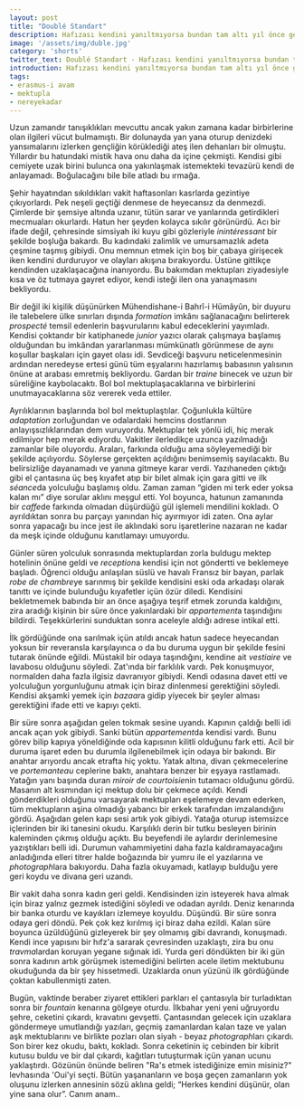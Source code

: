 ```yaml
---
layout: post
title: "Doublé Standart"
description: Hafızası kendini yanıltmıyorsa bundan tam altı yıl önce gece gibi mar saçlı bir dilber ilen meşk halindeydi.
image: '/assets/img/duble.jpg'
category: 'shorts'
twitter_text: Doublé Standart - Hafızası kendini yanıltmıyorsa bundan tam altı yıl önce gece gibi mar saçlı bir dilber ilen meşk halindeydi.
introduction: Hafızası kendini yanıltmıyorsa bundan tam altı yıl önce gece gibi mar saçlı bir dilber ilen meşk halindeydi.
tags:
- erasmus-i avam
- mektupla
- nereyekadar
---
```


Uzun zamandır tanışıklıkları mevcuttu ancak yakın zamana kadar birbirlerine olan ilgileri vücut bulmamıştı. Bir dolunayda yan yana oturup denizdeki yansımalarını izlerken gençliğin körüklediği ateş ilen dehanları bir olmuştu. Yıllardır bu hatundaki mistik hava onu daha da içine çekmişti. Kendisi gibi cemiyete uzak birini bulunca ona yakınlaşmak istemekteki tevazürü kendi de anlayamadı. Boğulacağını bile bile atladı bu ırmağa.

Şehir hayatından sıkıldıkları vakit haftasonları kasrlarda gezintiye çıkıyorlardı. Pek neşeli geçtiği denmese de heyecansız da denmezdi. Çimlerde bir şemsiye altında uzanır, tütün sarar ve yanlarında getirdikleri mecmuaları okurlardı. Hatun her şeyden kolayca sıkılır görünürdü. Acı bir ifade değil, çehresinde simsiyah iki kuyu gibi gözleriyle <em>inintéressant</em> bir şekilde boşluğa bakardı. Bu kadındaki zalimlik ve umursamazlık adeta çeşmine taşmış gibiydi. Onu memnun etmek için boş bir çabaya girişecek iken kendini durduruyor ve olayları akışına bırakıyordu. Üstüne gittikçe kendinden uzaklaşacağına inanıyordu. Bu bakımdan mektupları ziyadesiyle kısa ve öz tutmaya gayret ediyor, kendi isteği ilen ona yanaşmasını bekliyordu.

Bir değil iki kişilik düşünürken Mühendishane-i Bahrî-i Hümâyûn, bir duyuru ile talebelere ülke sınırları dışında <em>formation</em> imkânı sağlanacağını belirterek <em>prospecté</em> temsil edenlerin başvurularını kabul edeceklerini yayımladı. Kendisi çoktandır bir katiphanede <em>junior</em> yazıcı olarak çalışmaya başlamış olduğundan bu imkândan yararlanması mümkünatlı görünmese de aynı koşullar başkaları için gayet olası idi. Sevdiceği başvuru neticelenmesinin ardından neredeyse ertesi günü tüm eşyalarını hazırlamış babasının yalısının önüne at arabası emretmiş bekliyordu. Gardan bir <em>traine</em> binecek ve uzun bir süreliğine kaybolacaktı. Bol bol mektuplaşacaklarına ve birbirlerini unutmayacaklarına söz vererek veda ettiler.

Ayrılıklarının başlarında bol bol mektuplaştılar. Çoğunlukla kültüre <em>adaptation</em> zorluğundan ve odalardaki hemcins dostlarının anlayışsızlıklarından dem vuruyordu. Mektuplar tek yönlü idi, hiç merak edilmiyor hep merak ediyordu. Vakitler ilerledikçe uzunca yazılmadığı zamanlar bile oluyordu. Araları, farkında olduğu ama söyleyemediği bir şekilde açılıyordu. Söylerse gerçekten açıldığını benimsemiş sayılacaktı. Bu belirsizliğe dayanamadı ve yanına gitmeye karar verdi. Yazıhaneden çıktığı gibi el çantasına üç beş kıyafet atıp bir bilet almak için gara gitti ve ilk <em>séance</em>da yolculuğu başlamış oldu. Zaman zaman “giden mi terk eder yoksa kalan mı” diye sorular aklını meşgul etti. Yol boyunca, hatunun zamanında bir <em>caffe</em>de farkında olmadan düşürdüğü gül işlemeli mendilini kokladı. O ayrıldıktan sonra bu parçayı yanından hiç ayırmıyor idi zaten. Ona aylar sonra yapacağı bu ince jest ile aklındaki soru işaretlerine nazaran ne kadar da meşk içinde olduğunu kanıtlamayı umuyordu.

Günler süren yolculuk sonrasında mektuplardan zorla buldugu mektep hotelinin önüne geldi ve <em>reception</em>a kendisi için not göndertti ve beklemeye başladı. Öğrenci olduğu anlaşılan süslü ve havalı Fransız bir bayan, parlak <em>robe de chambre</em>ye sarınmış bir şekilde kendisini eski oda arkadaşı olarak tanıttı ve içinde bulunduğu kıyafetler içün özür diledi. Kendisini bekletmemek babında bir an önce aşağıya teşrif etmek zorunda kaldığını, zira aradığı kişinin bir süre önce yakınlardaki bir <em>appartement</em>a taşındığını bildirdi. Teşekkürlerini sunduktan sonra aceleyle aldığı adrese intikal etti.

İlk gördüğünde ona sarılmak içün atıldı ancak hatun sadece heyecandan yoksun bir reveransla karşılayınca o da bu duruma uygun bir şekilde fesini tutarak önünde eğildi. Müstakil bir odaya taşındığını, kendine ait <em>vestiaire</em> ve lavabosu olduğunu söyledi. Zat'ında bir farklılık vardı. Pek konuşmuyor, normalden daha fazla ilgisiz davranıyor gibiydi. Kendi odasına davet etti ve yolculuğun yorgunluğunu atmak için biraz dinlenmesi gerektiğini söyledi. Kendisi akşamki yemek için <em>bazaar</em>a gidip yiyecek bir şeyler alması gerektiğini ifade etti ve kapıyı çekti.

Bir süre sonra aşağıdan gelen tokmak sesine uyandı. Kapının çaldığı belli idi ancak açan yok gibiydi. Sanki bütün <em>appartement</em>da kendisi vardı. Bunu görev bilip kapıya yöneldiğinde oda kapısının kilitli olduğunu fark etti. Acil bir duruma işaret eden bu durumla ilgilenebilmek için odaya bir bakındı. Bir anahtar arıyordu ancak etrafta hiç yoktu. Yatak altına, divan çekmecelerine ve <em>portemanteau</em> ceplerine baktı, anahtara benzer bir eşyaya rastlamadı. Yatağın yanı başında duran <em>miroir de courtoisie</em>nin tutamacı olduğunu gördü. Masanın alt kısmından içi mektup dolu bir çekmece açıldı. Kendi gönderdikleri olduğunu varsayarak mektupları eşelemeye devam ederken, tüm mektupların aşina olmadığı yabancı bir erkek tarafından imzalandığını gördü. Aşağıdan gelen kapı sesi artık yok gibiydi. Yatağa oturup istemsizce içlerinden bir iki tanesini okudu. Karşılıklı derin bir tutku besleyen birinin kaleminden çıkmış olduğu açıktı. Bu beyefendi ile aylardır derinlemesine yazıştıkları belli idi. Durumun vahammiyetini daha fazla kaldıramayacağını anladığında elleri titrer halde boğazında bir yumru ile el yazılarına ve <em>photograph</em>lara bakıyordu. Daha fazla okuyamadı, katlayıp bulduğu yere geri koydu ve divana geri uzandı.

Bir vakit daha sonra kadın geri geldi. Kendisinden izin isteyerek hava almak için biraz yalnız gezmek istediğini söyledi ve odadan ayrıldı. Deniz kenarında bir banka oturdu ve kayıkları izlemeye koyuldu. Düşündü. Bir süre sonra odaya geri döndü. Pek çok kez kırılmış içi biraz daha ezildi. Kalan süre boyunca üzüldüğünü gizleyerek bir şey olmamış gibi davrandı, konuşmadı. Kendi ince yapısını bir hıfz'a sararak çevresinden uzaklaştı, zira bu onu <em>travma</em>lardan koruyan yegane sığınak idi. Yurda geri döndükten bir iki gün sonra kadının artık görüşmek istemediğini belirten acele iletim mektubunu okuduğunda da bir şey hissetmedi. Uzaklarda onun yüzünü ilk gördüğünde çoktan kabullenmişti zaten.

Bugün, vaktinde beraber ziyaret ettikleri parkları el çantasıyla bir turladıktan sonra bir <em>fountain</em> kenarına gölgeye oturdu. İlkbahar yeni yeni uğruyordu şehre, ceketini çıkardı, kravatını gevşetti. Çantasından gelecek için uzaklara göndermeye umutlandığı yazıları, geçmiş zamanlardan kalan taze ve yalan aşk mektublarını ve birlikte pozları olan siyah - beyaz <em>photograph</em>ları çıkardı. Son birer kez okudu, baktı, kokladı. Sonra ceketinin iç cebinden bir kibrit kutusu buldu ve bir dal çıkardı, kağıtları tutuşturmak içün yanan ucunu yaklaştırdı. Gözünün önünde beliren "Ra's etmek istediğinize emin misiniz?" levhasında 'Oui'yi seçti. Bütün yaşananların ve boşa geçen zamanların yok oluşunu izlerken annesinin sözü aklına geldi; “Herkes kendini düşünür, olan yine sana olur”. Canım anam..
